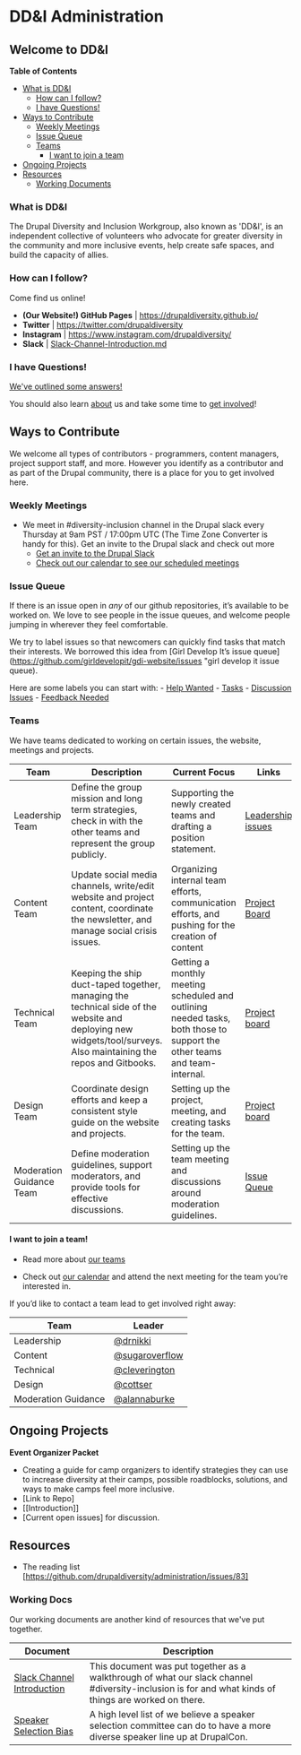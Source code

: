 # DD&I Administration

## Welcome to DD&I

**Table of Contents**
- [What is DD&I](/drupaldiversity/administration/blob/admin-readme-updates/README.md#what-is-ddi "What is DD&I")
  - [How can I follow?](#how-can-i-follow "How can I follow?")
  - [I have Questions!](#i-have-questions "I have Questions!")
- [Ways to Contribute](#ways-to-contribute "Ways to Contribute")
    - [Weekly Meetings](#weekly-meetings "Weekly Meetings")
    - [Issue Queue](#issue-queue "Issue Queue")
    - [Teams](#teams "Teams")
        - [I want to join a team](#i-want-to-join-a-team "I want to join a team")
- [Ongoing Projects](#ongoing-projects "Ongoing Projects")
- [Resources](#resources "Resources")
   - [Working Documents](#working-docs "Working Documents")

### What is DD&I

The Drupal Diversity and Inclusion Workgroup, also known as 'DD&I', is an independent collective of volunteers who advocate for greater diversity in the community and more inclusive events, help create safe spaces, and build the capacity of allies.

### How can I follow?

Come find us online!

* **(Our Website!) GitHub Pages** | https://drupaldiversity.github.io/
* **Twitter** | https://twitter.com/drupaldiversity
* **Instagram** | https://www.instagram.com/drupaldiversity/
* **Slack** | [Slack-Channel-Introduction.md](https://github.com/drupaldiversity/administration/blob/master/working-docs/slack-channel-introduction.md "Slack-Channel-Introduction.md")

### I have Questions!

[We've outlined some answers!](https://drupaldiversity.github.io/faq/ "We've outlined some answers | Visit our FAQ page!")

You should also learn [about](https://drupaldiversity.github.io/about/ "about") us and take some time to [get involved](https://drupaldiversity.github.io/get-involved/ "get involved")!

## Ways to Contribute
We welcome all types of contributors - programmers, content managers, project support staff, and more. However you identify as a contributor and as part of the Drupal community, there is a place for you to get involved here.

### Weekly Meetings
- We meet in #diversity-inclusion channel in the Drupal slack every Thursday at 9am PST / 17:00pm UTC (The Time Zone Converter is handy for this). Get an invite to the Drupal slack and check out more 
    - [Get an invite to the Drupal Slack](http://drupalslack.herokuapp.com/ "invite to drupal slack")
    - [Check out our calendar to see our scheduled meetings](https://calendar.google.com/calendar/embed?src=c0ovgjsi6p70huaunbe2a3mpj8%40group.calendar.google.com&ctz=America/Los_Angeles "ddi html calendar")

### Issue Queue
If there is an issue open in _any_ of our github repositories, it’s available to be worked on. We love to see people in the issue queues, and welcome people jumping in wherever they feel comfortable. 

We try to label issues so that newcomers can quickly find tasks that match their interests. We borrowed this idea from [Girl Develop It’s issue queue](https://github.com/girldevelopit/gdi-website/issues "girl develop it issue queue).

Here are some labels you can start with:
    - [Help Wanted](http://bit.ly/ddi-issues-help-wanted "Help Wanted Issues")
    - [Tasks](http://bit.ly/ddi-issues-task "Task Issues")
    - [Discussion Issues](http://bit.ly/ddi-issues-discussion "Discussion Issues")
    - [Feedback Needed](http://bit.ly/ddi-issues-needs-feedback "Feedback Needed")

### Teams
We have teams dedicated to working on certain issues, the website, meetings and projects.

| Team        | Description    | Current Focus | Links      
|-------------|----------------|---------------| ---------------
| Leadership Team | Define the group mission and long term strategies, check in with the other teams and represent the group publicly. | Supporting the newly created teams and drafting a position statement. | [Leadership issues](http://bit.ly/ddi-issues-leadership "leadership team issues")
| Content Team |  Update social media channels, write/edit website and project content, coordinate the newsletter, and manage social crisis issues.| Organizing internal team efforts, communication efforts, and pushing for the creation of content | [Project Board](http://bit.ly/ddi-content-project-board "content team project board")
| Technical Team | Keeping the ship duct-taped together, managing the technical side of the website and deploying new widgets/tool/surveys. Also maintaining the repos and Gitbooks.| Getting a monthly meeting scheduled and outlining needed tasks, both those to support the other teams and team-internal. | [Project board](http://bit.ly/ddi-tech-project-board "tech team project board")
| Design Team | Coordinate design efforts and keep a consistent style guide on the website and projects.| Setting up the project, meeting, and creating tasks for the team.| [Project board](http://bit.ly/ddi-design-project-board "design team project board")
| Moderation Guidance Team | Define moderation guidelines, support moderators, and provide tools for effective discussions.| Setting up the team meeting and discussions around moderation guidelines. | [Issue Queue](https://github.com/drupaldiversity/moderation-guidance/issues)

#### I want to join a team!
- Read more about [our teams](https://drupaldiversity.github.io/2017/05/11/teams.html "about the ddi teams")

- Check out [our calendar](https://calendar.google.com/calendar/embed?src=c0ovgjsi6p70huaunbe2a3mpj8%40group.calendar.google.com&ctz=America/Los_Angeles "ddi html calendar") and attend the next meeting for the team you’re interested in. 

If you’d like to contact a team lead to get involved right away: 

| Team        | Leader    
|-------------|----------------
| Leadership  | [@drnikki](https://github.com/drnikki "drnikki on github")
| Content | [@sugaroverflow](https://github.com/sugaroverflow "sugaroverflow on github")
| Technical | [@cleverington](https://github.com/cleverington "cleverington on github" )
| Design | [@cottser](https://github.com/cottser "cottser on github")
| Moderation Guidance | [@alannaburke](https://github.com/alannaburke "alannaburke on github")

																																									   
## Ongoing Projects

**Event Organizer Packet**
- Creating a guide for camp organizers to identify strategies they can use to increase diversity at their camps, possible roadblocks, solutions, and ways to make camps feel more inclusive. 
- [Link to Repo]
- [[Introduction]]
- [Current open issues] for discussion. 

## Resources
- The reading list [https://github.com/drupaldiversity/administration/issues/83] 

### Working Docs
Our working documents are another kind of resources that we've put together. 

| Document | Description
|---------------|---------------
|[Slack Channel Introduction](https://github.com/drupaldiversity/administration/blob/master/working-docs/slack-channel-introduction.md "slack channel introduction") | This document was put together as a walkthrough of what our slack channel #diversity-inclusion is for and what kinds of things are worked on there.
|[Speaker Selection Bias ](https://github.com/drupaldiversity/administration/blob/master/working-docs/speaker-selection-bias.md "speaker selection bias document") | A high level list of we believe a speaker selection committee can do to have a more diverse speaker line up at DrupalCon.
